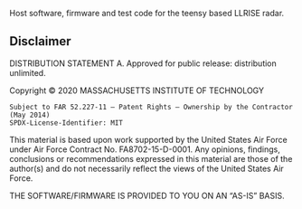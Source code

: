 Host software, firmware and test code for the teensy based LLRISE radar.

## Disclaimer

DISTRIBUTION STATEMENT A. Approved for public release: distribution unlimited.

Copyright © 2020 MASSACHUSETTS INSTITUTE OF TECHNOLOGY

    Subject to FAR 52.227-11 – Patent Rights – Ownership by the Contractor (May 2014)
    SPDX-License-Identifier: MIT

This material is based upon work supported by the United States Air Force under Air Force Contract No. FA8702-15-D-0001. Any opinions, findings, conclusions or recommendations expressed in this material are those of the author(s) and do not necessarily reflect the views of the United States Air Force.

THE SOFTWARE/FIRMWARE IS PROVIDED TO YOU ON AN “AS-IS” BASIS.

